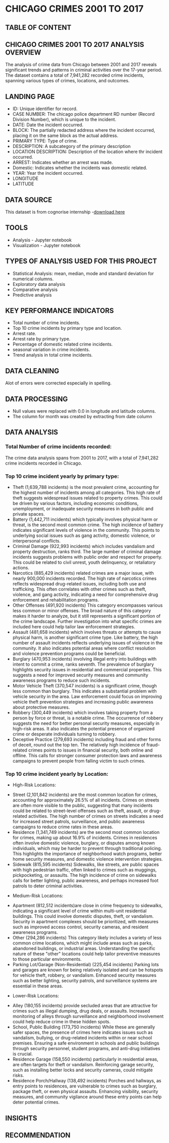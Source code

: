 # CHICAGO CRIMES 2001 TO 2017

## TABLE OF CONTENT

## CHICAGO CRIMES 2001 TO 2017 ANALYSIS OVERVIEW
The analysis of crime data from Chicago between 2001 and 2017 reveals significant trends and patterns in criminal activities over the 17-year period. The dataset contains a total of 7,941,282 recorded crime incidents, spanning various types of crimes, locations, and outcomes.
## LANDING PAGE
* ID: Unique identifier for record.
* CASE NUMBER: The chicago police department RD number (Record Division Number), which is unique to the incident.
* DATE: Date the incident occurred.
* BLOCK: The partially redacted address where the incident occurred, placing it on the same block as the actual address.
* PRIMARY TYPE: Type of crime.
* DESCRIPTION: A subcategory of the primary description
* LOCATION DESCRIPTION: Description of the location where thr incident occurred.
* ARREST: Indicates whether an arrest was made.
* Domestic: Indicates whether the incidents was domestic related.
* YEAR: Year the incident occurred.
* LONGITUDE
* LATITUDE

## DATA SOURCE
This dataset is from cognorise internship
-[download here]()

## TOOLS
- Analysis - Jupyter notebook
- Visualization - Jupyter notebook

## TYPES OF ANALYSIS USED FOR THIS PROJECT
* Statistical Analysis: mean, median, mode and standard deviation for numerical columns.
* Exploratory data analysis
* Comparative analysis
* Predictive analysis

## KEY PERFORMANCE INDICATORS
* Total number of crime incidents.
* Top 10 crime incidents by primary type and location.
* Arrest rate.
* Arrest rate by primary type.
* Percentage of domestic related crime incidents.
* seasonal variation in crime incidents.
* Trend analysis in total crime incidents.
 
## DATA CLEANING
Alot of errors were corrected especially in spelling.

## DATA PROCESSING
* Null values were replaced with 0.0 in longitude and latitude columns.
* The column for month was created by extracting from date column

## DATA ANALYSIS
### Total Number of crime incidents recorded: 
The crime data analysis spans from 2001 to 2017, with a total of 7,941,282 crime incidents recorded in Chicago. 

### Top 10 crime incident yearly by primary type: 
* Theft (1,639,788 incidents) is the most prevalent crime, accounting for the highest number of incidents among all categories. This high rate of theft suggests widespread issues related to property crimes. This could be driven by various factors, including economic conditions, unemployment, or inadequate security measures in both public and private spaces.
* Battery (1,442,711 incidents) which typically involves physical harm or threat, is the second most common crime. The high incidence of battery indicates significant levels of violence in the community. This points to underlying social issues such as gang activity, domestic violence, or interpersonal conflicts.
* Criminal Damage (922,993 incidents) which includes vandalism and property destruction, ranks third. The large number of criminal damage incidents suggests problems with public order and respect for property. This could be related to civil unrest, youth delinquency, or retaliatory actions.
* Narcotics (885,429 incidents) related crimes are a major issue, with nearly 900,000 incidents recorded. The high rate of narcotics crimes reflects widespread drug-related issues, including both use and trafficking. This often correlates with other crimes such as theft, violence, and gang activity, indicating a need for comprehensive drug enforcement and rehabilitation programs.
* Other Offenses (491,920 incidents) This category encompasses various less common or minor offenses. The broad nature of this category makes it harder to analyze, but it still represents a significant portion of the crime landscape. Further investigation into what specific crimes are included here could help tailor law enforcement strategies.
* Assault (481,658 incidents) which involves threats or attempts to cause physical harm, is another significant crime type. Like battery, the high number of assault incidents reflects underlying issues of violence in the community. It also indicates potential areas where conflict resolution and violence prevention programs could be beneficial.
* Burglary (470,953 incidents) involving illegal entry into buildings with intent to commit a crime, ranks seventh. The prevalence of burglary highlights security issues in residential and commercial properties. This suggests a need for improved security measures and community awareness programs to reduce such incidents.
* Motor Vehicle Theft (370,547 incidents) is a significant crime, though less common than burglary. This indicates a substantial problem with vehicle security in the area. Law enforcement could focus on improving vehicle theft prevention strategies and increasing public awareness about protective measures.
* Robbery (300,449 incidents) which involves taking property from a person by force or threat, is a notable crime. The occurrence of robbery suggests the need for better personal security measures, especially in high-risk areas. It also indicates the potential presence of organized crime or desperate individuals turning to robbery.
* Deceptive Practice (279,693 incidents) including fraud and other forms of deceit, round out the top ten. The relatively high incidence of fraud-related crimes points to issues in financial security, both online and offline. This calls for stronger consumer protection laws and awareness campaigns to prevent people from falling victim to such crimes.

### Top 10 crime incident yearly by Location: 
-  High-Risk Locations:
* Street (2,101,842 incidents) are the most common location for crimes, accounting for approximately 26.5% of all incidents. Crimes on streets are often more visible to the public, suggesting that many incidents could be related to street-level offenses such as theft, assault, or drug-related activities. The high number of crimes on streets indicates a need for increased street patrols, surveillance, and public awareness campaigns to reduce crime rates in these areas.
* Residence (1,341,749 incidents) are the second most common location for crimes, making up about 16.9% of incidents. Crimes in residences often involve domestic violence, burglary, or disputes among known individuals, which may be harder to prevent through traditional policing. This highlights the importance of neighborhood watch programs, better home security measures, and domestic violence intervention strategies.
* Sidewalk (815,595 incidents) Sidewalks, like streets, are public spaces with high pedestrian traffic, often linked to crimes such as muggings, pickpocketing, or assaults. The high incidence of crime on sidewalks calls for better lighting, public awareness, and perhaps increased foot patrols to deter criminal activities.

- Medium-Risk Locations:
* Apartment (812,512 incidents)are close in crime frequency to sidewalks, indicating a significant level of crime within multi-unit residential buildings. This could involve domestic disputes, theft, or vandalism. Security in apartment complexes should be prioritized, with measures such as improved access control, security cameras, and resident awareness programs.
* Other (294,286 incidents) This category likely includes a variety of less common crime locations, which might include areas such as parks, abandoned buildings, or industrial areas. Understanding the specific nature of these "other" locations could help tailor preventive measures to those particular environments.
* Parking Lot/Garage (Non-Residential) (225,454 incidents) Parking lots and garages are known for being relatively isolated and can be hotspots for vehicle theft, robbery, or vandalism. Enhanced security measures such as better lighting, security patrols, and surveillance systems are essential in these areas.
  
- Lower-Risk Locations:
* Alley (180,155 incidents) provide secluded areas that are attractive for crimes such as illegal dumping, drug deals, or assaults. Increased monitoring of alleys through surveillance and neighborhood involvement could help reduce crime in these hidden spots.
* School, Public Building (173,750 incidents) While these are generally safer spaces, the presence of crimes here indicates issues such as vandalism, bullying, or drug-related incidents within or near school premises. Ensuring a safe environment in schools and public buildings through security personnel, student programs, and anti-drug initiatives is crucial.
* Residence Garage (158,550 incidents) particularly in residential areas, are often targets for theft or vandalism. Reinforcing garage security, such as installing better locks and security cameras, could mitigate risks.
* Residence Porch/Hallway (138,492 incidents) Porches and hallways, as entry points to residences, are vulnerable to crimes such as burglary, package theft, or even physical assaults. Enhancing visibility, security measures, and community vigilance around these entry points can help deter potential crimes.
## INSIGHTS 

## RECOMMENDATION
